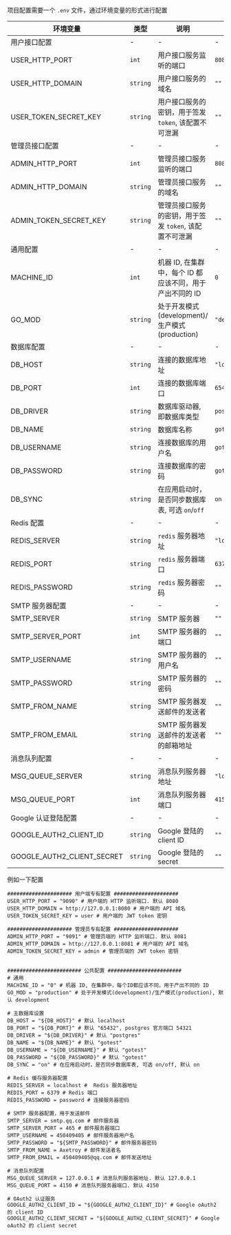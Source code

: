 项目配置需要一个 `.env` 文件，通过环境变量的形式进行配置

| 环境变量                   | 类型     | 说明                                                     | 默认值          |
| -------------------------- | -------- | -------------------------------------------------------- | --------------- |
| 用户接口配置               | -        | -                                                        | -               |
| USER_HTTP_PORT             | `int`    | 用户接口服务监听的端口                                   | `8080`          |
| USER_HTTP_DOMAIN           | `string` | 用户接口服务的域名                                       | `""`            |
| USER_TOKEN_SECRET_KEY      | `string` | 用户接口服务的密钥，用于签发 `token`, 该配置不可泄漏     | `""`            |
| 管理员接口配置             | -        | -                                                        | -               |
| ADMIN_HTTP_PORT            | `int`    | 管理员接口服务监听的端口                                 | `8081`          |
| ADMIN_HTTP_DOMAIN          | `string` | 管理员接口服务的域名                                     | `""`            |
| ADMIN_TOKEN_SECRET_KEY     | `string` | 管理员接口服务的密钥，用于签发 `token`, 该配置不可泄漏   | `""`            |
| 通用配置                   | -        | -                                                        | -               |
| MACHINE_ID                 | `int`    | 机器 ID, 在集群中，每个 ID 都应该不同，用于产出不同的 ID | `0`             |
| GO_MOD                     | `string` | 处于开发模式(development)/生产模式(production)           | `"development"` |
| 数据库配置                 | -        | -                                                        | -               |
| DB_HOST                    | `string` | 连接的数据库地址                                         | `"localhost"`   |
| DB_PORT                    | `int`    | 连接的数据库端口                                         | `65432`         |
| DB_DRIVER                  | `string` | 数据库驱动器, 即数据库类型                               | `postgres`      |
| DB_NAME                    | `string` | 数据库名称                                               | `gotest`        |
| DB_USERNAME                | `string` | 连接数据库的用户名                                       | `gotest`        |
| DB_PASSWORD                | `string` | 连接数据库的密码                                         | `gotest`        |
| DB_SYNC                    | `string` | 在应用启动时，是否同步数据库表, 可选 `on`/`off`          | `on`            |
| Redis 配置                 | -        | -                                                        | -               |
| REDIS_SERVER               | `string` | `redis` 服务器地址                                       | `"localhost"`   |
| REDIS_PORT                 | `string` | `redis` 服务器端口                                       | `6379`          |
| REDIS_PASSWORD             | `string` | `redis` 服务器密码                                       | `""`            |
| SMTP 服务器配置            | -        | -                                                        | -               |
| SMTP_SERVER                | `string` | SMTP 服务器                                              | `""`            |
| SMTP_SERVER_PORT           | `int`    | SMTP 服务器的端口                                        | `""`            |
| SMTP_USERNAME              | `string` | SMTP 服务器的用户名                                      | `""`            |
| SMTP_PASSWORD              | `string` | SMTP 服务器的密码                                        | `""`            |
| SMTP_FROM_NAME             | `string` | SMTP 服务器发送邮件的发送者                              | `""`            |
| SMTP_FROM_EMAIL            | `string` | SMTP 服务器发送邮件的发送者的邮箱地址                    | `""`            |
| 消息队列配置               | -        | -                                                        | -               |
| MSG_QUEUE_SERVER           | `string` | 消息队列服务器地址                                       | `"localhost"`   |
| MSG_QUEUE_PORT             | `int`    | 消息队列服务器端口                                       | `4150`          |
| Google 认证登陆配置        | -        | -                                                        | -               |
| GOOGLE_AUTH2_CLIENT_ID     | `string` | Google 登陆的 client ID                                  | `""`            |
| GOOGLE_AUTH2_CLIENT_SECRET | `string` | Google 登陆的 secret                                     | `""`            |

例如一下配置

```env
##################### 用户端专有配置 #####################
USER_HTTP_PORT = "9090" # 用户端的 HTTP 监听端口. 默认 8080
USER_HTTP_DOMAIN = http://127.0.0.1:8080 # 用户端的 API 域名
USER_TOKEN_SECRET_KEY = user # 用户端的 JWT token 密钥

##################### 管理员专有配置 #####################
ADMIN_HTTP_PORT = "9091" # 管理员端的 HTTP 监听端口. 默认 8081
ADMIN_HTTP_DOMAIN = http://127.0.0.1:8081 # 用户端的 API 域名
ADMIN_TOKEN_SECRET_KEY = admin # 管理员端的 JWT token 密钥


######################## 公共配置 ########################
# 通用
MACHINE_ID = "0" # 机器 ID, 在集群中，每个ID都应该不同，用于产出不同的 ID
GO_MOD = "production" # 处于开发模式(development)/生产模式(production), 默认 development

# 主数据库设置
DB_HOST = "${DB_HOST}" # 默认 localhost
DB_PORT = "${DB_PORT}" # 默认 "65432", postgres 官方端口 54321
DB_DRIVER = "${DB_DRIVER}" # 默认 "postgres"
DB_NAME = "${DB_NAME}" # 默认 "gotest"
DB_USERNAME = "${DB_USERNAME}" # 默认 "gotest"
DB_PASSWORD = "${DB_PASSWORD}" # 默认 "gotest"
DB_SYNC = "on" # 在应用启动时，是否同步数据库表, 可选 on/off, 默认 on

# Redis 缓存服务器配置
REDIS_SERVER = localhost #  Redis 服务器地址
REDIS_PORT = 6379 # Redis 端口
REDIS_PASSWORD = password # 连接服务器密码

# SMTP 服务器配置，用于发送邮件
SMTP_SERVER = smtp.qq.com # 邮件服务器
SMTP_SERVER_PORT = 465 # 邮件服务器端口
SMTP_USERNAME = 450409405 # 邮件服务器用户名
SMTP_PASSWORD = "${SMTP_PASSWORD}" # 邮件服务器密码
SMTP_FROM_NAME = Axetroy # 邮件发送者名
SMTP_FROM_EMAIL = 450409405@qq.com # 邮件发送地址

# 消息队列配置
MSG_QUEUE_SERVER = 127.0.0.1 # 消息队列服务器地址. 默认 127.0.0.1
MSG_QUEUE_PORT = 4150 # 消息队列服务器端口. 默认 4150

# OAuth2 认证服务
GOOGLE_AUTH2_CLIENT_ID = "${GOOGLE_AUTH2_CLIENT_ID}" # Google oAuth2 的 client ID
GOOGLE_AUTH2_CLIENT_SECRET = "${GOOGLE_AUTH2_CLIENT_SECRET}" # Google oAuth2 的 client secret
```

